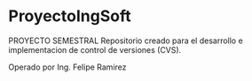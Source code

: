 ProyectoIngSoft
===============

PROYECTO SEMESTRAL
Repositorio creado para el desarrollo e implementacion de control de versiones (CVS).

Operado por Ing. Felipe Ramirez

